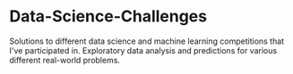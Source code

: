 # Data-Science-Challenges
Solutions to different data science and machine learning competitions that I've participated in. Exploratory data analysis and predictions for various different real-world problems.
